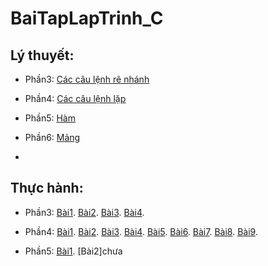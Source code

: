 # BaiTapLapTrinh_C
## Lý thuyết: 

- Phần3: [Các câu lệnh rẽ nhánh](https://hoctructuyencntt.github.io/NNLT/Bai03.html)

- Phần4: [Các câu lệnh lặp](https://hoctructuyencntt.github.io/NNLT/Bai04.html)

- Phần5: [Hàm](https://hoctructuyencntt.github.io/NNLT/Bai05.html)

- Phần6: [Mảng](https://hoctructuyencntt.github.io/NNLT/Bai06.html)
- 
## Thực hành:

- Phần3: 
[Bài1](https://www.jdoodle.com/embed/v0/5AUi).
[Bài2](https://www.jdoodle.com/embed/v0/5AWm).
[Bài3](https://www.jdoodle.com/embed/v0/5G1T).
[Bài4](https://www.jdoodle.com/embed/v0/5B1Z).

- Phần4:
[Bài1](https://www.jdoodle.com/embed/v0/5D7T).
[Bài2](https://www.jdoodle.com/embed/v0/5G2p).
[Bài3](https://www.jdoodle.com/embed/v0/5D8O).
[Bài4](https://www.jdoodle.com/embed/v0/5D9l).
[Bài5](https://www.jdoodle.com/embed/v0/5Dqn).
[Bài6](https://www.jdoodle.com/embed/v0/5G2t).
[Bài7](https://www.jdoodle.com/embed/v0/5DeA).
[Bài8](https://www.jdoodle.com/embed/v0/5Dpz).
[Bài9](https://www.jdoodle.com/embed/v0/5DpI).

- Phần5:
[Bài1](https://www.jdoodle.com/embed/v0/5HBy).
[Bài2]chưa
